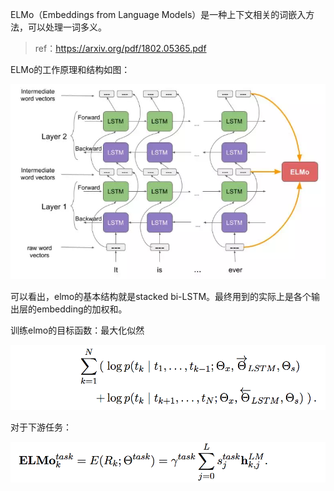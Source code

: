 ELMo（Embeddings from Language Models）是一种上下文相关的词嵌入方法，可以处理一词多义。



> ref：https://arxiv.org/pdf/1802.05365.pdf



ELMo的工作原理和结构如图：



![img](assets/640.png)

可以看出，elmo的基本结构就是stacked bi-LSTM。最终用到的实际上是各个输出层的embedding的加权和。

训练elmo的目标函数：最大化似然

![image-20210629162107121](assets/image-20210629162107121.png)



对于下游任务：

![image-20210629162147415](assets/image-20210629162147415.png)



